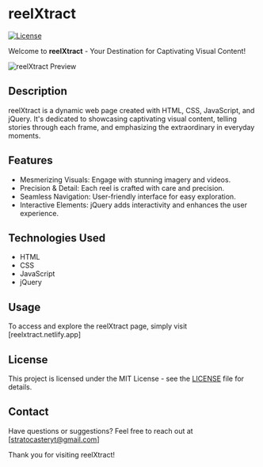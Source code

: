 # reelXtract

[![License](https://img.shields.io/badge/License-MIT-blue.svg)](https://opensource.org/licenses/MIT)

Welcome to **reelXtract** - Your Destination for Captivating Visual Content!

![reelXtract Preview](screenshot.png)

## Description

reelXtract is a dynamic web page created with HTML, CSS, JavaScript, and jQuery. It's dedicated to showcasing captivating visual content, telling stories through each frame, and emphasizing the extraordinary in everyday moments.

## Features

- Mesmerizing Visuals: Engage with stunning imagery and videos.
- Precision & Detail: Each reel is crafted with care and precision.
- Seamless Navigation: User-friendly interface for easy exploration.
- Interactive Elements: jQuery adds interactivity and enhances the user experience.

## Technologies Used

- HTML
- CSS
- JavaScript
- jQuery

## Usage

To access and explore the reelXtract page, simply visit [reelxtract.netlify.app]

## License

This project is licensed under the MIT License - see the [LICENSE](LICENSE) file for details.

## Contact

Have questions or suggestions? Feel free to reach out at [stratocasteryt@gmail.com]

Thank you for visiting reelXtract!
